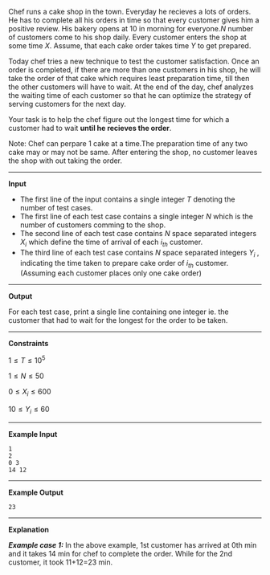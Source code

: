 Chef runs a cake shop in the town. Everyday he recieves a lots of orders. He has to complete all his orders in time so that every customer gives him a positive review. His bakery opens at 10 in morning for everyone.$N$ number of customers come to his shop daily. Every customer enters the shop at some time $X$. Assume, that each cake order takes time $Y$ to get prepared. 

Today chef tries a new technique to test the customer satisfaction. Once an order is completed, if there are more than one customers in his shop, he will take the order of that cake which requires least preparation time, till then the other customers will have to wait. At the end of the day, chef analyzes the waiting time of each customer so that he can optimize the strategy of serving customers for the next day.

Your task is to help the chef figure out the longest time for which a customer had to wait **until he recieves the order**.

Note: Chef can perpare 1 cake at a time.The preparation time of any two cake may or may not be same. After entering the shop, no customer leaves the shop with out taking the order.


---

**Input**
- The first line of the input contains a single integer $T$ denoting the number of test cases.
- The first line of each test case contains a single integer $N$ which is the number of customers comming to the shop.
- The second line of each test case contains $N$ space separated integers $X$<sub>$i$</sub> which define the time of arrival of each $i$<sub>$th$</sub> customer.
- The third line of each test case contains $N$ space separated integers $Y$<sub>$i$</sub> , indicating the time taken to prepare cake order of $i$<sub>$th$</sub> customer.(Assuming each customer places only one cake order)

---
**Output**

For each test case, print a single line containing one integer ie. the customer that had to wait for the longest for the order to be taken.

---
**Constraints**

$1≤T≤10^5$

$1≤N≤50$

$0≤X$<sub>$i$</sub>$≤600$

$10≤Y$<sub>$i$</sub>$≤60$

---
**Example Input**

    1
    2
    0 3
    14 12
    
---
**Example Output**

    23

---
**Explanation**

***Example case 1:***
In the above example, 1st customer has arrived at 0th min and it takes 14 min for chef to complete the order. While for the 2nd customer, it took 11+12=23 min.
